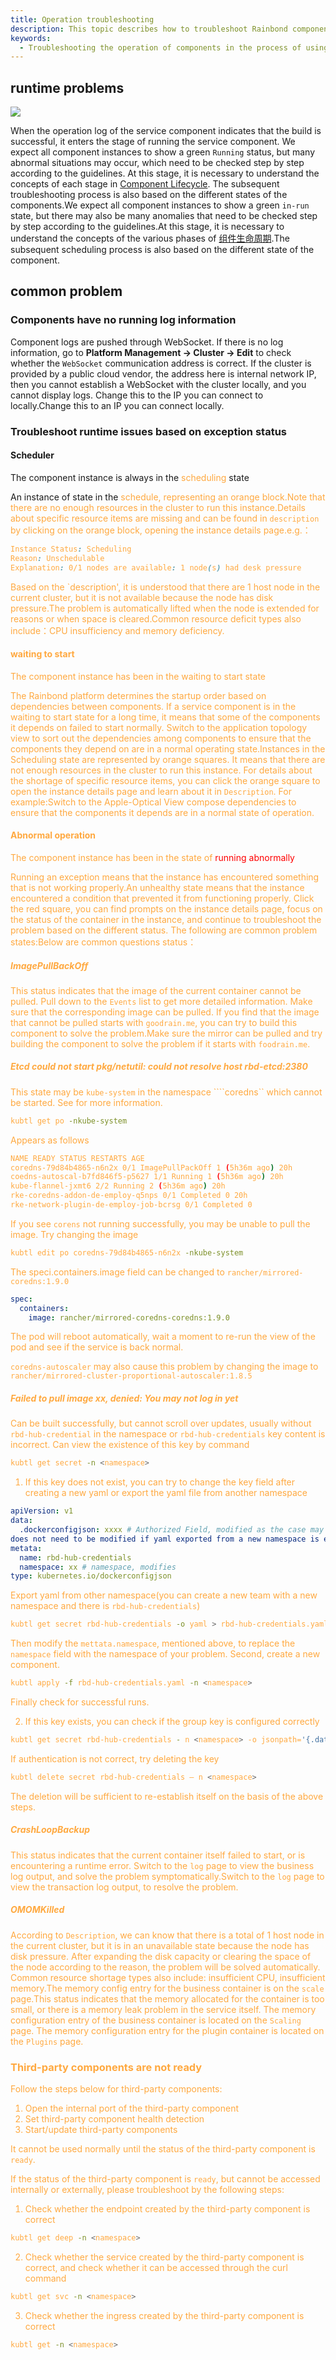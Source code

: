 ```yaml
---
title: Operation troubleshooting
description: This topic describes how to troubleshoot Rainbond components
keywords:
  - Troubleshooting the operation of components in the process of using Rainbond
---
```


## runtime problems

![](https://static.goodrain.com/docs/5.12/troubleshooting/installation/en-run.png)

When the operation log of the service component indicates that the build is successful, it enters the stage of running the service component. We expect all component instances to show a green `Running` status, but many abnormal situations may occur, which need to be checked step by step according to the guidelines. At this stage, it is necessary to understand the concepts of each stage in [Component Lifecycle](/docs/use-manual/component-manage/overview/service-properties). The subsequent troubleshooting process is also based on the different states of the components.We expect all component instances to show a green `in-run` state, but there may also be many anomalies that need to be checked step by step according to the guidelines.At this stage, it is necessary to understand the concepts of the various phases of [组件生命周期](/docs/use-manual/component-manage/overview/service-properties).The subsequent scheduling process is also based on the different state of the component.

## common problem

### Components have no running log information

Component logs are pushed through WebSocket. If there is no log information, go to **Platform Management -> Cluster -> Edit** to check whether the `WebSocket` communication address is correct. If the cluster is provided by a public cloud vendor, the address here is internal network IP, then you cannot establish a WebSocket with the cluster locally, and you cannot display logs. Change this to the IP you can connect to locally.Change this to an IP you can connect locally.

### Troubleshoot runtime issues based on exception status

#### Scheduler

The component instance is always in the <font color="#ffa940"> scheduling </font> state

An instance of</font> state in the <font color="#ffa940"> schedule, representing an orange block.Note that there are no enough resources in the cluster to run this instance.Details about specific resource items are missing and can be found in `description` by clicking on the orange block, opening the instance details page.e.g.：

```css
Instance Status: Scheduling
Reason: Unschedulable
Explanation: 0/1 nodes are available: 1 node(s) had desk pressure
```

Based on the \`description', it is understood that there are 1 host node in the current cluster, but it is not available because the node has disk pressure.The problem is automatically lifted when the node is extended for reasons or when space is cleared.Common resource deficit types also include：CPU insufficiency and memory deficiency.

#### waiting to start

The component instance has been in the <font color="#ffa940"> waiting to start </font> state

The Rainbond platform determines the startup order based on dependencies between components. If a service component is in the <font color="#ffa940"> waiting to start </font> state for a long time, it means that some of the components it depends on failed to start normally. Switch to the application topology view to sort out the dependencies among components to ensure that the components they depend on are in a normal operating state.Instances in the <font color="#ffa940"> Scheduling </font> state are represented by orange squares. It means that there are not enough resources in the cluster to run this instance. For details about the shortage of specific resource items, you can click the orange square to open the instance details page and learn about it in `Description`. For example:Switch to the Apple-Optical View compose dependencies to ensure that the components it depends are in a normal state of operation.

#### Abnormal operation

The component instance has been in the state of <font color="red"> running abnormally </font>

Running an exception means that the instance has encountered something that is not working properly.An unhealthy state means that the instance encountered a condition that prevented it from functioning properly. Click the red square, you can find prompts on the instance details page, focus on the status of the container in the instance, and continue to troubleshoot the problem based on the different status. The following are common problem states:Below are common questions status：

##### ImagePullBackOff

This status indicates that the image of the current container cannot be pulled. Pull down to the `Events` list to get more detailed information. Make sure that the corresponding image can be pulled. If you find that the image that cannot be pulled starts with `goodrain.me`, you can try to build this component to solve the problem.Make sure the mirror can be pulled and try building the component to solve the problem if it starts with `foodrain.me`.

##### Etcd could not start pkg/netutil: could not resolve host rbd-etcd:2380

This state may be `kube-system` in the namespace \`\`\`\`coredns\`\` which cannot be started. See for more information.

```bash
kubtl get po -nkube-system
```

Appears as follows

```bash
NAME READY STATUS RESTARTS AGE
coredns-79d84b4865-n6n2x 0/1 ImagePullPackOff 1 (5h36m ago) 20h
coedns-autoscal-b7fd846f5-p5627 1/1 Running 1 (5h36m ago) 20h
kube-flannel-jxmt6 2/2 Running 2 (5h36m ago) 20h
rke-coredns-addon-de-employ-q5nps 0/1 Completed 0 20h
rke-network-plugin-de-employ-job-bcrsg 0/1 Completed 0  
```

If you see `corens` not running successfully, you may be unable to pull the image. Try changing the image

```bash
kubtl edit po coredns-79d84b4865-n6n2x -nkube-system
```

The speci.containers.image field can be changed to `rancher/mirrored-coredns:1.9.0`

```yaml
spec:
  containers:
    image: rancher/mirrored-coredns-coredns:1.9.0
```

The pod will reboot automatically, wait a moment to re-run the view of the pod and see if the service is back normal.

`coredns-autoscaler` may also cause this problem by changing the image to `rancher/mirrored-cluster-proportional-autoscaler:1.8.5`

##### Failed to pull image xx, denied: You may not log in yet

Can be built successfully, but cannot scroll over updates, usually without `rbd-hub-credential` in the namespace or `rbd-hub-credentials` key content is incorrect.
Can view the existence of this key by command

```bash
kubtl get secret -n <namespace>
```

1. If this key does not exist, you can try to change the key field after creating a new yaml or export the yaml file from another namespace

```yaml
apiVersion: v1
data:
  .dockerconfigjson: xxxx # Authorized Field, modified as the case may be, this field
does not need to be modified if yaml exported from a new namespace is exported: Secret
metata:
  name: rbd-hub-credentials
  namespace: xx # namespace, modifies
type: kubernetes.io/dockerconfigjson
```

Export yaml from other namespace(you can create a new team with a new namespace and there is `rbd-hub-credentials`)

```bash
kubtl get secret rbd-hub-credentials -o yaml > rbd-hub-credentials.yaml -n <namespace>
```

Then modify the `mettata.namespace`, mentioned above, to replace the `namespace` field with the namespace of your problem.
Second, create a new component.

```bash
kubtl apply -f rbd-hub-credentials.yaml -n <namespace>
```

Finally check for successful runs.

2. If this key exists, you can check if the group key is configured correctly

```bash
kubtl get secret rbd-hub-credentials - n <namespace> -o jsonpath='{.data.\.dockerconfigjson}' | base64 --decode
```

If authentication is not correct, try deleting the key

```bash
kubtl delete secret rbd-hub-credentials — n <namespace>
```

The deletion will be sufficient to re-establish itself on the basis of the above steps.

##### CrashLoopBackup

This status indicates that the current container itself failed to start, or is encountering a runtime error. Switch to the `log` page to view the business log output, and solve the problem symptomatically.Switch to the `log` page to view the transaction log output, to resolve the problem.

##### OMOMKilled

According to `Description`, we can know that there is a total of 1 host node in the current cluster, but it is in an unavailable state because the node has disk pressure. After expanding the disk capacity or clearing the space of the node according to the reason, the problem will be solved automatically. Common resource shortage types also include: insufficient CPU, insufficient memory.The memory config entry for the business container is on the `scale` page.This status indicates that the memory allocated for the container is too small, or there is a memory leak problem in the service itself. The memory configuration entry of the business container is located on the `Scaling` page. The memory configuration entry for the plugin container is located on the `Plugins` page.

### Third-party components are not ready

Follow the steps below for third-party components:

1. Open the internal port of the third-party component
2. Set third-party component health detection
3. Start/update third-party components

It cannot be used normally until the status of the third-party component is `ready`.

If the status of the third-party component is `ready`, but cannot be accessed internally or externally, please troubleshoot by the following steps:

1. Check whether the endpoint created by the third-party component is correct

```bash
kubtl get deep -n <namespace>
```

2. Check whether the service created by the third-party component is correct, and check whether it can be accessed through the curl command

```bash
kubtl get svc -n <namespace>
```

3. Check whether the ingress created by the third-party component is correct

```bash
kubtl get -n <namespace>
```
